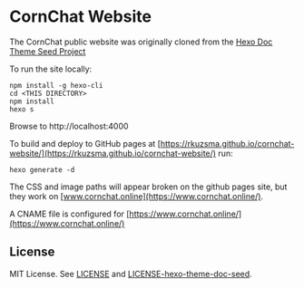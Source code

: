 # CornChat Website

The CornChat public website was originally cloned from the [Hexo Doc Theme Seed Project](https://zalando-incubator.github.io/hexo-theme-doc/index.html)

To run the site locally:

```
npm install -g hexo-cli
cd <THIS DIRECTORY>
npm install
hexo s
```

Browse to http://localhost:4000

To build and deploy to GitHub pages at [https://rkuzsma.github.io/cornchat-website/](https://rkuzsma.github.io/cornchat-website/) run:
```
hexo generate -d
```

The CSS and image paths will appear broken on the github pages site, but they work on [www.cornchat.online](https://www.cornchat.online/).

A CNAME file is configured for [https://www.cornchat.online/](https://www.cornchat.online/)

## License

MIT License. See [LICENSE](LICENSE) and [LICENSE-hexo-theme-doc-seed](LICENSE-hexo-theme-doc-seed).
